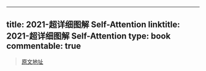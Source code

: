 
---
title: 2021-超详细图解 Self-Attention
linktitle: 2021-超详细图解 Self-Attention
type: book
commentable: true
---

> [原文地址](https://zhuanlan.zhihu.com/p/410776234)

    